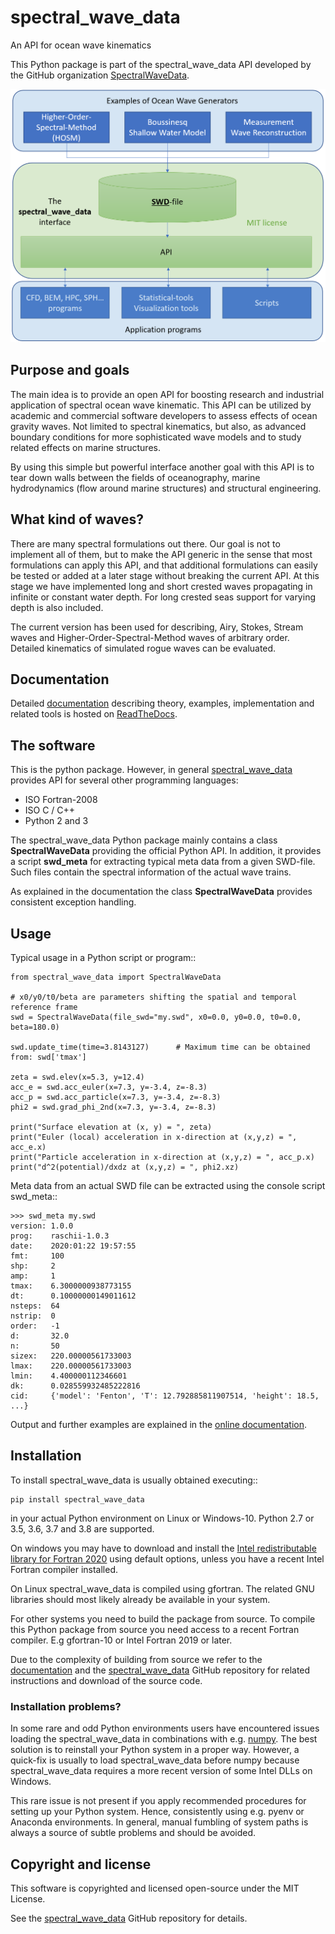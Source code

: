 # spectral_wave_data

An API for ocean wave kinematics

This Python package is part of the spectral_wave_data API developed by
the GitHub organization [SpectralWaveData](https://github.com/SpectralWaveData).

![alt text](https://raw.githubusercontent.com/SpectralWaveData/spectral_wave_data/master/docs/source/figures/swd_scheme.png)


## Purpose and goals

The main idea is to provide an open API for boosting research and 
industrial application of spectral ocean wave kinematic.
This API can be utilized by academic and commercial software developers 
to assess effects of ocean gravity waves. Not limited to spectral kinematics, 
but also, as advanced boundary conditions for more sophisticated wave 
models and to study related effects on marine structures.

By using this simple but powerful interface another goal with this API 
is to tear down walls between the fields of oceanography, marine 
hydrodynamics (flow around marine structures) and structural engineering.


## What kind of waves?

There are many spectral formulations out there. Our goal is not to 
implement all of them, but to make the API generic in the sense that 
most formulations can apply this API, and that
additional formulations can easily be tested or added at a later stage
without breaking the current API. At this stage we have implemented 
long and short crested waves propagating in infinite or constant water 
depth. For long crested seas support for varying depth is also included.

The current version has been used for describing, Airy, Stokes, 
Stream waves and Higher-Order-Spectral-Method waves of arbitrary order.
Detailed kinematics of simulated rogue waves can be evaluated.


## Documentation

Detailed [documentation](https://spectral-wave-data.readthedocs.io/)
describing theory, examples, implementation and related 
tools is hosted on [ReadTheDocs](https://readthedocs.org/).


## The software

This is the python package. However, in general 
[spectral_wave_data](https://github.com/SpectralWaveData/spectral_wave_data)
provides API for several other programming languages:

- ISO Fortran-2008
- ISO C / C++
- Python 2 and 3

The spectral_wave_data Python package mainly contains a class **SpectralWaveData**
providing the official Python API. In addition, it provides a script **swd_meta**
for extracting typical meta data from a given SWD-file. Such files contain
the spectral information of the actual wave trains.

As explained in the documentation the class **SpectralWaveData** provides 
consistent exception handling.


## Usage

Typical usage in a Python script or program::

    from spectral_wave_data import SpectralWaveData
    
    # x0/y0/t0/beta are parameters shifting the spatial and temporal reference frame
    swd = SpectralWaveData(file_swd="my.swd", x0=0.0, y0=0.0, t0=0.0, beta=180.0)

    swd.update_time(time=3.8143127)      # Maximum time can be obtained from: swd['tmax']
    
    zeta = swd.elev(x=5.3, y=12.4)
    acc_e = swd.acc_euler(x=7.3, y=-3.4, z=-8.3)
    acc_p = swd.acc_particle(x=7.3, y=-3.4, z=-8.3)
    phi2 = swd.grad_phi_2nd(x=7.3, y=-3.4, z=-8.3)
    
    print("Surface elevation at (x, y) = ", zeta)
    print("Euler (local) acceleration in x-direction at (x,y,z) = ", acc_e.x)
    print("Particle acceleration in x-direction at (x,y,z) = ", acc_p.x)
    print("d^2(potential)/dxdz at (x,y,z) = ", phi2.xz)

Meta data from an actual SWD file can be extracted using the console script swd_meta::

    >>> swd_meta my.swd
    version: 1.0.0
    prog:    raschii-1.0.3
    date:    2020:01:22 19:57:55
    fmt:     100
    shp:     2
    amp:     1
    tmax:    6.3000000938773155
    dt:      0.10000000149011612
    nsteps:  64
    nstrip:  0
    order:   -1
    d:       32.0
    n:       50
    sizex:   220.00000561733003
    lmax:    220.00000561733003
    lmin:    4.400000112346601
    dk:      0.028559932485222816
    cid:     {'model': 'Fenton', 'T': 12.792885811907514, 'height': 18.5, ...}

Output and further examples are explained in the 
[online documentation](https://spectral-wave-data.readthedocs.io/).


## Installation

To install spectral_wave_data is usually obtained executing::

    pip install spectral_wave_data
    
in your actual Python environment on Linux or Windows-10. 
Python 2.7 or 3.5, 3.6, 3.7 and 3.8 are supported.

On windows you may have to download and install the
[Intel redistributable library for Fortran 2020](https://software.intel.com/en-us/articles/redistributable-libraries-for-intel-c-and-fortran-2020-compilers-for-windows)
using default options, unless you have a recent Intel Fortran compiler installed.

On Linux spectral_wave_data is compiled using gfortran. The related GNU libraries 
should most likely already be available in your system.

For other systems you need to build the package from source.
To compile this Python package from source you need access to a 
recent Fortran compiler. E.g gfortran-10 or Intel Fortran 2019 or later.

Due to the complexity of building from source we refer to the 
[documentation](https://spectral-wave-data.readthedocs.io/) and
the [spectral_wave_data](https://github.com/SpectralWaveData/spectral_wave_data)
GitHub repository for related instructions and download of the source code.


### Installation problems?

In some rare and odd Python environments users have encountered issues loading
the spectral_wave_data in combinations with e.g. [numpy](https://pypi.org/project/numpy/).
The best solution is to reinstall your Python system in a proper way.
However, a quick-fix is usually to load spectral_wave_data before numpy because
spectral_wave_data requires a more recent version of some Intel DLLs on Windows.

This rare issue is not present if you apply recommended procedures for 
setting up your Python system. Hence, consistently using e.g. pyenv or Anaconda environments.
In general, manual fumbling of system paths is always a source of subtle problems
and should be avoided.


## Copyright and license

This software is copyrighted and licensed open-source under the MIT License.

See the [spectral_wave_data](https://github.com/SpectralWaveData/spectral_wave_data)
GitHub repository for details.
